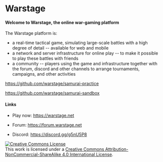 # Warstage

#### Welcome to Warstage, the online war-gaming platform

The Warstage platform is:

- a real-time tactical game, simulating large-scale battles with a high degree of detail -- available for web and mobile
- a network and server infrastructure for online play -- to make it possible to play these battles with friends
- a community -- players using the game and infrastructure together with the forum, discord and other channels to arrange tournaments, campaigns, and other activities


https://github.com/warstage/samurai-practice

https://github.com/warstage/samurai-sandbox


#### Links

- Play now: https://warstage.net

- Forum: https://forum.warstage.net

- Discord: https://discord.gg/g5nU5P8

<a rel="license" href="http://creativecommons.org/licenses/by-nc-sa/4.0/"><img alt="Creative Commons License" style="border-width:0" src="https://i.creativecommons.org/l/by-nc-sa/4.0/88x31.png" /></a><br />This work is licensed under a <a rel="license" href="http://creativecommons.org/licenses/by-nc-sa/4.0/">Creative Commons Attribution-NonCommercial-ShareAlike 4.0 International License</a>.
